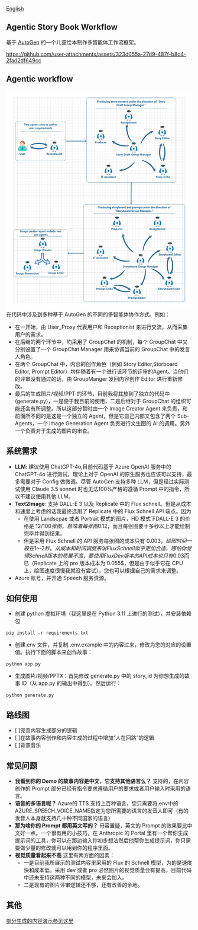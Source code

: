 [English](README.md)

## Agentic Story Book Workflow
基于 [AutoGen](https://microsoft.github.io/autogen/) 的一个儿童绘本制作多智能体工作流框架。

https://github.com/user-attachments/assets/323d055a-27d9-487f-b8c4-2fad2df649cc

## Agentic workflow
![MultiAgent](./images/MultiAgents.jpg)
在代码中涉及到多种基于 AutoGen 的不同的多智能体协作方式。例如：
- 在一开始，由 User_Proxy 代表用户和 Receptionist 来进行交流，从而采集用户的需求。
- 在后继的两个环节中，均采用了 GroupChat 的机制，每个 GroupChat 中又分别设置了一个 GroupChat Manager 用来协调当前的 GroupChat 中的发言人角色。
- 在两个 GroupChat 中，内容的创作角色（例如 Story Editor,Storboard Editor, Prompt Editor）均伴随着有一个进行该环节的评审的Agent。当他们的评审没有通过的话，由 GroupManger 发回内容创作 Editor 进行重新修改。
- 最后的生成图片/视频/PPT 的环节，目前我将其放到了独立的代码中(generate.py)，一是便于我目前的使用，二是后继对于 GroupChat 的组织可能还会有所调整。所以这部分暂时由一个 Image Creator Agent 来负责，和前面所不同的是这是一个独立的 Agent，但是它自己内部又包含了两个 Sub-Agents，一个 Image Generation Agent 负责进行文生图的 AI 的调用。另外一个负责对于生成的图片的审查。

## 系统需求
- **LLM**: 建议使用 ChatGPT-4o,目前代码基于 Azure OpenAI 服务中的 ChatGPT-4o 进行测试，理论上对于 OpenAI 的原生服务也应该可以支持，最多需要对于 Config 做微调。尽管 AutoGen 支持多种 LLM，但是经过实际测试使用 Claude 3.5 sonnet 时也无法100%严格的遵循 Prompt 中的指令，所以不建议使用其他 LLM。
- **Text2Image**: 支持 DALL-E 3 以及 Replicate 中的 Flux schnell。但是从成本和速度上考虑的话我最终选用了 Replicate 中的 Flux Schnell API 端点。因为
  - 在使用 Landscpae 或者 Portrait 模式的图片，HD 模式下DALL-E 3 的价格是 12$/100 张图，意味着每张图 0.12$，而且每张图要十多秒以上才能绘制完毕并得到结果。
  - 但是采用 Flux Schnell 的 API 服务每张图的成本只有 0.003$，绘图时间一般在 1 ～2 秒。从成本和时间调度来说 Flux Schnell 似乎更加合适，哪怕你觉得 Schnell 版本的质量不高，要使用 Flux Dev 版本的 API 成本也只有 0.03$而已（Replicate 上的 pro 版本成本为 0.055$，但是由于似乎它在 CPU 上，绘图速度很慢我就没有尝试），您也可以根据自己的需求来调整。
- Azure 账号，并开通 Speech 服务资源。

## 如何使用
- 创建 python 虚拟环境（我这里是在 Python 3.11 上进行的测试），并安装依赖包
```
pip install -r requirements.txt
```
- 创建.env 文件，并复制 .env.example 中的内容过来，修改为您的对应的设置值。执行下面的脚本来创作故事：
```
python app.py
```
- 生成图片/视频/PPTX：首先修改 generate.py 中的 story_id 为你想生成的故事 ID（从 app.py 的输出中得到）。然后运行：
```
python generate.py
```

## 路线图
- [ ]完善内容生成部分的逻辑
- [ ]在故事内容创作和内容生成的过程中增加“人在回路”的逻辑
- [ ]背景音乐

## 常见问题
- **我看到你的 Demo 的故事内容是中文，它支持其他语言么？**
  支持的，在内容创作的 Prompt 部分已经有指令要求遵循用户的要求或者用户输入时采用的语言。
- **语音的多语言呢？**
  Azure的 TTS 支持上百种语言，您只需要将.env中的AZURE_SPEECH_VOICE_NAME指定为您所需要的语言的发音人即可（有的发音人本身就支持几十种不同国家的语言）
- **那为啥你的 Prompt 都用英文写的？**
  毋容置疑，英文的 Prompt 的效果要比中文好一点。一个很有用的小技巧，在 Anthropic 的 Portal 里有一个帮你生成提示词的工具，你可以在那边输入你初步想法然后他帮你生成提示词，你只需要做少量的修改就可以用到你的程序里面。
- **视觉质量看起来不高**
  这里有两方面的因素：
  - 一是目前我所展示的测试内容里采用的 Flux 的 Schnell 模型，为的是速度快和成本低。采用 dev 或者 pro 必然图片的视觉质量会有提高，目前代码中还未支持这两种不同的模型，未来会加入。
  - 二是现有的图片评审逻辑还不够，还有改善的余地。
  
## 其他
[部分生成的内容演示参见这里](DEMO-Results.md)